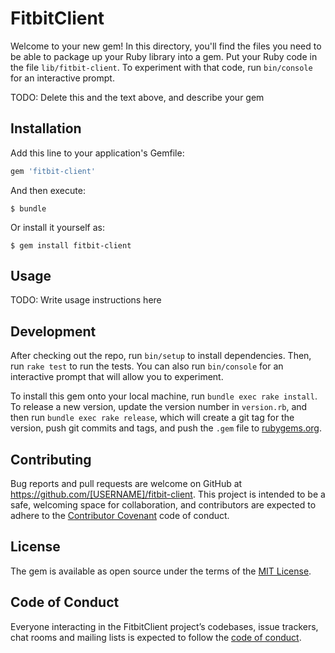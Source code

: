 # FitbitClient

Welcome to your new gem! In this directory, you'll find the files you need to be able to package up your Ruby library into a gem. Put your Ruby code in the file `lib/fitbit-client`. To experiment with that code, run `bin/console` for an interactive prompt.

TODO: Delete this and the text above, and describe your gem

## Installation

Add this line to your application's Gemfile:

```ruby
gem 'fitbit-client'
```

And then execute:

    $ bundle

Or install it yourself as:

    $ gem install fitbit-client

## Usage

TODO: Write usage instructions here

## Development

After checking out the repo, run `bin/setup` to install dependencies. Then, run `rake test` to run the tests. You can also run `bin/console` for an interactive prompt that will allow you to experiment.

To install this gem onto your local machine, run `bundle exec rake install`. To release a new version, update the version number in `version.rb`, and then run `bundle exec rake release`, which will create a git tag for the version, push git commits and tags, and push the `.gem` file to [rubygems.org](https://rubygems.org).

## Contributing

Bug reports and pull requests are welcome on GitHub at https://github.com/[USERNAME]/fitbit-client. This project is intended to be a safe, welcoming space for collaboration, and contributors are expected to adhere to the [Contributor Covenant](http://contributor-covenant.org) code of conduct.

## License

The gem is available as open source under the terms of the [MIT License](http://opensource.org/licenses/MIT).

## Code of Conduct

Everyone interacting in the FitbitClient project’s codebases, issue trackers, chat rooms and mailing lists is expected to follow the [code of conduct](https://github.com/[USERNAME]/fitbit-client/blob/master/CODE_OF_CONDUCT.md).

